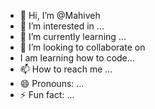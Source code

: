 - 👋 Hi, I’m @Mahiveh
- 👀 I’m interested in ...
- 🌱 I’m currently learning ...
- 💞️ I’m looking to collaborate on
-  I am learning how to code...
- 📫 How to reach me ...
- 😄 Pronouns: ...
- ⚡ Fun fact: ...

<!---
Mahiveh/Mahiveh is a ✨ special ✨ repository because its `README.md` (this file) appears on your GitHub profile.
You can click the Preview link to take a look at your changes.
--->
